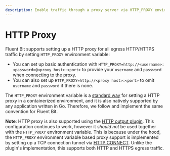 ```yaml
---
description: Enable traffic through a proxy server via HTTP_PROXY environment variable
---
```


# HTTP Proxy

Fluent Bit supports setting up a HTTP proxy for all egress HTTP/HTTPS traffic by setting `HTTP_PROXY` environment variable:

- You can set up basic authentication with `HTTP_PROXY=http://<username>:<password>@<proxy host>:<port>` to provide your `username` and `password` when connecting to the proxy.
- You can also set up `HTTP_PROXY=http://<proxy host>:<port>` to omit `username` and `password` if there is none.

The `HTTP_PROXY` environment variable is a [standard way](https://docs.docker.com/network/proxy/#use-environment-variables) for setting a HTTP proxy in a containerized environment, and it is also natively supported by any application written in Go. Therefore, we follow and implement the same convention for Fluent Bit.

**Note**: HTTP proxy is also supported using the [HTTP output plugin](https://docs.fluentbit.io/manual/pipeline/outputs/http). This configuration continues to work, however it _should not_ be used together with the `HTTP_PROXY` environment variable. This is because under the hood, the `HTTP_PROXY` environment variable based proxy support is implemented by setting up a TCP connection tunnel via [HTTP CONNECT](https://developer.mozilla.org/en-US/docs/Web/HTTP/Methods/CONNECT). Unlike the plugin's implementation, this supports both HTTP and HTTPS egress traffic.